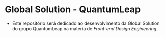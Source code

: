 # Global Solution - QuantumLeap

- Este repositório será dedicado ao desenvolvimento da Global Solution do grupo QuantumLeap na matéria de *Front-end Design Engineering.*